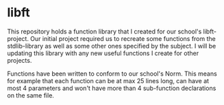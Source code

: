 # libft

This repository holds a function library that I created for our school's libft-project. Our initial project required us to recreate some functions from the stdlib-library as well as some other ones specified by the subject. I will be updating this library with any new useful functions I create for other projects.

Functions have been written to conform to our school's Norm. This means for example that each function can be at max 25 lines long, can have at most 4 parameters and won't have more than 4 sub-function declarations on the same file. 
